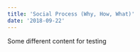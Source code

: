 ```yaml
---
title: 'Social Process (Why, How, What)'
date: '2018-09-22'
---
```


Some different content for testing